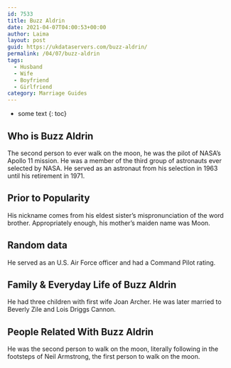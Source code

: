```yaml
---
id: 7533
title: Buzz Aldrin
date: 2021-04-07T04:00:53+00:00
author: Laima
layout: post
guid: https://ukdataservers.com/buzz-aldrin/
permalink: /04/07/buzz-aldrin
tags:
  - Husband
  - Wife
  - Boyfriend
  - Girlfriend
category: Marriage Guides
---
```


* some text
{: toc}


## Who is Buzz Aldrin
                  
                  
                  
The second person to ever walk on the moon, he was the pilot of NASA&#8217;s Apollo 11 mission. He was a member of the third group of astronauts ever selected by NASA. He served as an astronaut from his selection in 1963 until his retirement in 1971.
                  
              
            
              
            
                
                
                
## Prior to Popularity
                  
                  
                  
His nickname comes from his eldest sister&#8217;s mispronunciation of the word brother. Appropriately enough, his mother&#8217;s maiden name was Moon.
                  
              
            
              
            
                
                
                
## Random data
                  
                  
                  
He served as an U.S. Air Force officer and had a Command Pilot rating.
                  
              
            
              
            
                
                
                
## Family & Everyday Life of Buzz Aldrin
                  
                  
                  
He had three children with first wife Joan Archer. He was later married to Beverly Zile and Lois Driggs Cannon.
                  
              
            
              
            
                
                
                
## People Related With Buzz Aldrin
                  
                  
                  
He was the second person to walk on the moon, literally following in the footsteps of Neil Armstrong, the first person to walk on the moon.
                  
              
            
              
            
                
              
            
              
              
            
            
              
            
          
          
          